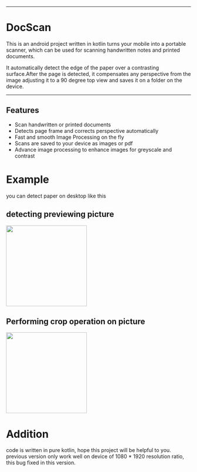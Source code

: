 <hr>

# DocScan

This is an android project written in kotlin turns your mobile into a portable scanner, which can be used for scanning handwritten notes and printed documents.

It automatically detect the edge of the paper over a contrasting surface.After the page is detected, it compensates any perspective from the image adjusting it to a 90 degree top view and saves it on a folder on the device.
<hr>

## Features

* Scan handwritten or printed documents
* Detects page frame and corrects perspective automatically
* Fast and smooth Image Processing on the fly
* Scans are saved to your device as images or pdf 
* Advance image processing to enhance images for greyscale and contrast

# Example
you can detect paper on desktop like this

## detecting previewing picture
<img src="https://github.com/Patil-Kranti/DocScan/app/src/main/res/values/beforeCrop.jpg" width="220">

## Performing crop operation on picture
<img src="https://github.com/Patil-Kranti/DocScan/app/src/main/res/afterCrop.jpg" width="220">


# Addition
code is written in pure kotlin, hope this project will be helpful to you.
previous version only work well on device of 1080 * 1920 resolution ratio, this bug fixed in this version.

